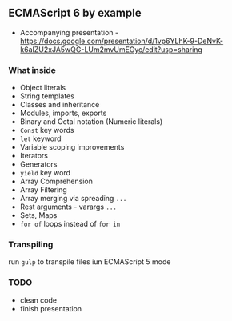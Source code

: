 ## ECMAScript 6 by example

* Accompanying presentation - https://docs.google.com/presentation/d/1vp6YLhK-9-DeNvK-k6aIZU2xJA5wQG-LUm2mvUmEGyc/edit?usp=sharing

### What inside
* Object literals
* String templates
* Classes and inheritance
* Modules, imports, exports
* Binary and Octal notation (Numeric literals)
* `Const` key words
* `let` keyword
* Variable scoping improvements
* Iterators
* Generators
* `yield` key word
* Array Comprehension
* Array Filtering
* Array merging via spreading `...`
* Rest arguments - varargs `...`
* Sets, Maps
* `for of` loops instead of `for in`

### Transpiling

run `gulp` to transpile files iun ECMAScript 5 mode

### TODO
* clean code
* finish presentation